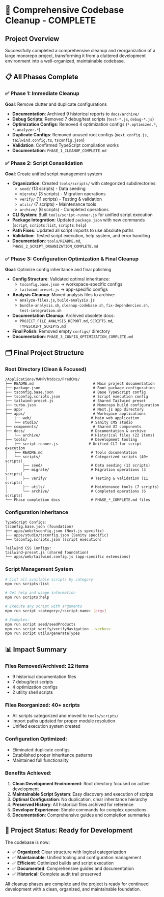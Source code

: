 # 🎯 Comprehensive Codebase Cleanup - COMPLETE

## Project Overview

Successfully completed a comprehensive cleanup and reorganization of a large monorepo project, transforming it from a cluttered development environment into a well-organized, maintainable codebase.

## 📋 All Phases Complete

### ✅ Phase 1: Immediate Cleanup

**Goal**: Remove clutter and duplicate configurations

- **Documentation**: Archived 9 historical reports to `docs/archive/`
- **Debug Scripts**: Removed 7 debug/test scripts (`test-*.js`, `debug-*.js`)
- **Optimization Configs**: Removed 4 optimization configs (`*.optimized.*`, `*.analyzer.*`)
- **Duplicate Configs**: Removed unused root configs (`next.config.js`, `tailwind.config.ts`, `tsconfig.json`)
- **Validation**: Confirmed TypeScript compilation works
- **Documentation**: `PHASE_1_CLEANUP_COMPLETE.md`

### ✅ Phase 2: Script Consolidation

**Goal**: Create unified script management system

- **Organization**: Created `tools/scripts/` with categorized subdirectories:
  - `seed/` (13 scripts) - Data seeding
  - `migrate/` (3 scripts) - Migration operations
  - `verify/` (11 scripts) - Testing & validation
  - `utils/` (7 scripts) - Maintenance tools
  - `archive/` (6 scripts) - Completed operations
- **CLI System**: Built `tools/script-runner.js` for unified script execution
- **Package Integration**: Updated `package.json` with new commands (`script`, `scripts:list`, `scripts:help`)
- **Path Fixes**: Updated all script imports to use absolute paths
- **Validation**: Tested script execution, help system, and error handling
- **Documentation**: `tools/README.md`, `PHASE_2_SCRIPT_ORGANIZATION_COMPLETE.md`

### ✅ Phase 3: Configuration Optimization & Final Cleanup

**Goal**: Optimize config inheritance and final polishing

- **Config Structure**: Validated optimal inheritance:
  - `tsconfig.base.json` → workspace-specific configs
  - `tailwind-preset.js` → app-specific configs
- **Analysis Cleanup**: Moved analysis files to archive:
  - `analyze-files.js`, `build-analysis.js`
  - `bundle-analysis.sh`, `cleanup-codebase.sh`, `fix-dependencies.sh`, `test-integration.sh`
- **Documentation Cleanup**: Archived obsolete docs:
  - `PROJECT_FILE_ANALYSIS_REPORT.md`, `SCRIPTS.md`, `TYPESCRIPT_SCRIPTS.md`
- **Final Polish**: Removed empty `configs/` directory
- **Documentation**: `PHASE_3_CONFIG_OPTIMIZATION_COMPLETE.md`

## 🗂️ Final Project Structure

### Root Directory (Clean & Focused)

```
/Applications/MAMP/htdocs/FredCMs/
├── README.md                           # Main project documentation
├── package.json                        # Root package configuration
├── tsconfig.base.json                  # Base TypeScript config
├── tsconfig.scripts.json               # Script execution config
├── tailwind-preset.js                  # Shared Tailwind preset
├── turbo.json                          # Monorepo build configuration
├── app/                                # Next.js app directory
├── apps/                               # Workspace applications
│   ├── web/                           # Main web application
│   └── studio/                        # Sanity CMS studio
├── components/                         # Shared UI components
├── docs/                              # Documentation & archive
│   └── archive/                       # Historical files (22 items)
├── tools/                             # Development tooling
│   ├── script-runner.js              # Unified CLI for script execution
│   ├── README.md                      # Tools documentation
│   └── scripts/                       # Categorized scripts (40+ scripts)
│       ├── seed/                      # Data seeding (13 scripts)
│       ├── migrate/                   # Migration operations (3 scripts)
│       ├── verify/                    # Testing & validation (11 scripts)
│       ├── utils/                     # Maintenance tools (7 scripts)
│       └── archive/                   # Completed operations (6 scripts)
└── Phase completion docs              # PHASE_*_COMPLETE.md files
```

### Configuration Inheritance

```
TypeScript Configs:
tsconfig.base.json (foundation)
├── apps/web/tsconfig.json (Next.js specific)
├── apps/studio/tsconfig.json (Sanity specific)
└── tsconfig.scripts.json (script execution)

Tailwind CSS Configs:
tailwind-preset.js (shared foundation)
└── apps/web/tailwind.config.js (app-specific extensions)
```

### Script Management System

```bash
# List all available scripts by category
npm run scripts:list

# Get help and usage information
npm run scripts:help

# Execute any script with arguments
npm run script <category>/<script-name> [args]

# Examples:
npm run script seed/seedProducts
npm run script verify/verifyNavigation --verbose
npm run script utils/generateTypes
```

## 📊 Impact Summary

### Files Removed/Archived: 22 items

- 9 historical documentation files
- 7 debug/test scripts
- 4 optimization configs
- 2 utility shell scripts

### Files Reorganized: 40+ scripts

- All scripts categorized and moved to `tools/scripts/`
- Import paths updated for proper module resolution
- Unified execution system created

### Configuration Optimized:

- Eliminated duplicate configs
- Established proper inheritance patterns
- Maintained full functionality

### Benefits Achieved:

1. **Clean Development Environment**: Root directory focused on active development
2. **Maintainable Script System**: Easy discovery and execution of scripts
3. **Optimal Configuration**: No duplication, clear inheritance hierarchy
4. **Preserved History**: All historical files archived for reference
5. **Developer Experience**: Simple commands for complex operations
6. **Documentation**: Comprehensive guides and completion summaries

## 🚀 Project Status: Ready for Development

The codebase is now:

- ✅ **Organized**: Clear structure with logical categorization
- ✅ **Maintainable**: Unified tooling and configuration management
- ✅ **Efficient**: Optimized builds and script execution
- ✅ **Documented**: Comprehensive guides and documentation
- ✅ **Historical**: Complete audit trail preserved

All cleanup phases are complete and the project is ready for continued development with a clean, organized, and maintainable foundation.
